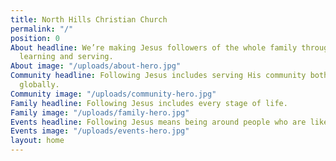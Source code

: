 ```yaml
---
title: North Hills Christian Church
permalink: "/"
position: 0
About headline: We’re making Jesus followers of the whole family through gathering,
  learning and serving.
About image: "/uploads/about-hero.jpg"
Community headline: Following Jesus includes serving His community both locally and
  globally.
Community image: "/uploads/community-hero.jpg"
Family headline: Following Jesus includes every stage of life.
Family image: "/uploads/family-hero.jpg"
Events headline: Following Jesus means being around people who are like Jesus.
Events image: "/uploads/events-hero.jpg"
layout: home
---
```



